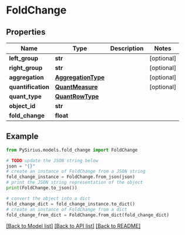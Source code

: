 # FoldChange


## Properties

Name | Type | Description | Notes
------------ | ------------- | ------------- | -------------
**left_group** | **str** |  | [optional] 
**right_group** | **str** |  | [optional] 
**aggregation** | [**AggregationType**](AggregationType.md) |  | [optional] 
**quantification** | [**QuantMeasure**](QuantMeasure.md) |  | [optional] 
**quant_type** | [**QuantRowType**](QuantRowType.md) |  | 
**object_id** | **str** |  | 
**fold_change** | **float** |  | 

## Example

```python
from PySirius.models.fold_change import FoldChange

# TODO update the JSON string below
json = "{}"
# create an instance of FoldChange from a JSON string
fold_change_instance = FoldChange.from_json(json)
# print the JSON string representation of the object
print(FoldChange.to_json())

# convert the object into a dict
fold_change_dict = fold_change_instance.to_dict()
# create an instance of FoldChange from a dict
fold_change_from_dict = FoldChange.from_dict(fold_change_dict)
```
[[Back to Model list]](../README.md#documentation-for-models) [[Back to API list]](../README.md#documentation-for-api-endpoints) [[Back to README]](../README.md)


